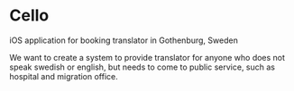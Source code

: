 # Cello
iOS application for booking translator in Gothenburg, Sweden

We want to create a system to provide translator for anyone who does not speak swedish or english, but needs to come to public service, such as hospital and migration office.
